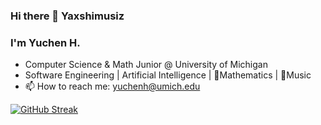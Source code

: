 ### Hi there 👋 Yaxshimusiz

### I'm Yuchen H.

 - Computer Science & Math Junior @ University of Michigan
 - Software Engineering | Artificial Intelligence | 📐Mathematics | 🥁Music
 - 📫 How to reach me: yuchenh@umich.edu

[![GitHub Streak](https://streak-stats.demolab.com?user=Arayavalokitesvaro&theme=vue&mode=weekly)](https://git.io/streak-stats)

<!--
**Arayavalokitesvaro/Arayavalokitesvaro** is a ✨ _special_ ✨ repository because its `README.md` (this file) appears on your GitHub profile.

Here are some ideas to get you started:

- 🔭 I’m currently working on ...
- 🌱 I’m currently learning ...
- 👯 I’m looking to collaborate on ...
- 🤔 I’m looking for help with ...
- 💬 Ask me about ...
- 📫 How to reach me: ...
- 😄 Pronouns: ...
- ⚡ Fun fact: ...
-->
